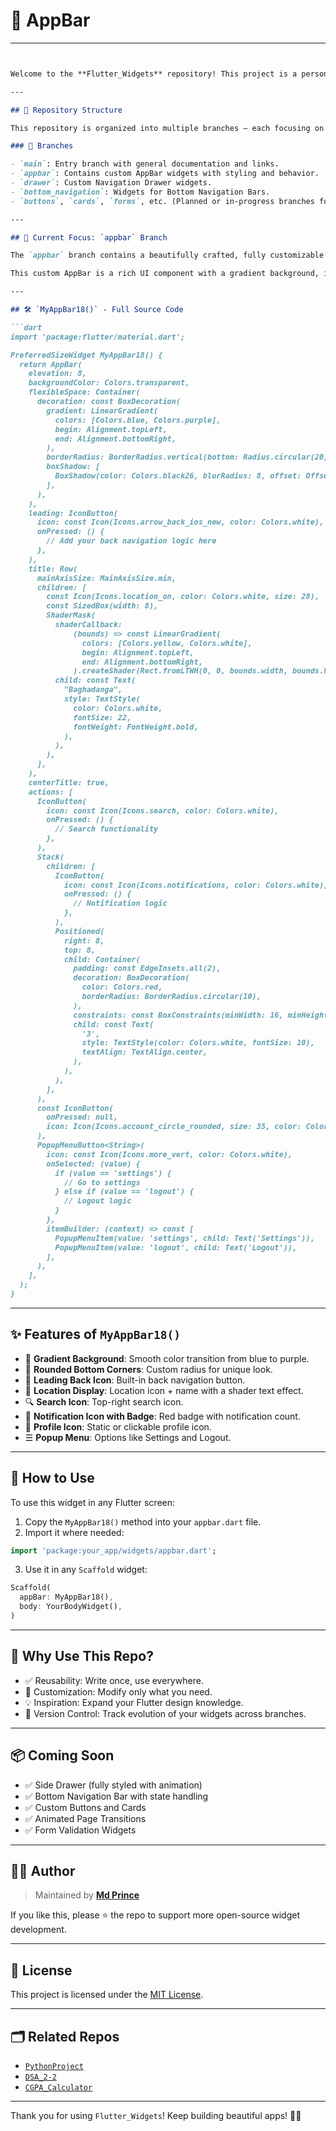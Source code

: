 # 🌟 AppBar
---

````markdown


Welcome to the **Flutter_Widgets** repository! This project is a personal collection of reusable and customizable Flutter UI components (widgets) that can be easily imported and used in any Flutter application. Whether you're building a personal app, a professional project, or prototyping something new — these widgets are designed to save time and enforce design consistency across your Flutter projects.

---

## 📁 Repository Structure

This repository is organized into multiple branches — each focusing on a specific widget or group of related widgets.

### 🔀 Branches

- `main`: Entry branch with general documentation and links.
- `appbar`: Contains custom AppBar widgets with styling and behavior.
- `drawer`: Custom Navigation Drawer widgets.
- `bottom_navigation`: Widgets for Bottom Navigation Bars.
- `buttons`, `cards`, `forms`, etc. (Planned or in-progress branches for future components)

---

## 📌 Current Focus: `appbar` Branch

The `appbar` branch contains a beautifully crafted, fully customizable **Flutter AppBar widget** named `MyAppBar18()`.

This custom AppBar is a rich UI component with a gradient background, icons, notifications, badge counts, and flexible navigation functionality.

---

## 🛠️ `MyAppBar18()` - Full Source Code

```dart
import 'package:flutter/material.dart';

PreferredSizeWidget MyAppBar18() {
  return AppBar(
    elevation: 8,
    backgroundColor: Colors.transparent,
    flexibleSpace: Container(
      decoration: const BoxDecoration(
        gradient: LinearGradient(
          colors: [Colors.blue, Colors.purple],
          begin: Alignment.topLeft,
          end: Alignment.bottomRight,
        ),
        borderRadius: BorderRadius.vertical(bottom: Radius.circular(20)),
        boxShadow: [
          BoxShadow(color: Colors.black26, blurRadius: 8, offset: Offset(0, 4)),
        ],
      ),
    ),
    leading: IconButton(
      icon: const Icon(Icons.arrow_back_ios_new, color: Colors.white),
      onPressed: () {
        // Add your back navigation logic here
      },
    ),
    title: Row(
      mainAxisSize: MainAxisSize.min,
      children: [
        const Icon(Icons.location_on, color: Colors.white, size: 28),
        const SizedBox(width: 8),
        ShaderMask(
          shaderCallback:
              (bounds) => const LinearGradient(
                colors: [Colors.yellow, Colors.white],
                begin: Alignment.topLeft,
                end: Alignment.bottomRight,
              ).createShader(Rect.fromLTWH(0, 0, bounds.width, bounds.height)),
          child: const Text(
            "Baghadanga",
            style: TextStyle(
              color: Colors.white,
              fontSize: 22,
              fontWeight: FontWeight.bold,
            ),
          ),
        ),
      ],
    ),
    centerTitle: true,
    actions: [
      IconButton(
        icon: const Icon(Icons.search, color: Colors.white),
        onPressed: () {
          // Search functionality
        },
      ),
      Stack(
        children: [
          IconButton(
            icon: const Icon(Icons.notifications, color: Colors.white),
            onPressed: () {
              // Notification logic
            },
          ),
          Positioned(
            right: 8,
            top: 8,
            child: Container(
              padding: const EdgeInsets.all(2),
              decoration: BoxDecoration(
                color: Colors.red,
                borderRadius: BorderRadius.circular(10),
              ),
              constraints: const BoxConstraints(minWidth: 16, minHeight: 16),
              child: const Text(
                '3',
                style: TextStyle(color: Colors.white, fontSize: 10),
                textAlign: TextAlign.center,
              ),
            ),
          ),
        ],
      ),
      const IconButton(
        onPressed: null,
        icon: Icon(Icons.account_circle_rounded, size: 35, color: Colors.white),
      ),
      PopupMenuButton<String>(
        icon: const Icon(Icons.more_vert, color: Colors.white),
        onSelected: (value) {
          if (value == 'settings') {
            // Go to settings
          } else if (value == 'logout') {
            // Logout logic
          }
        },
        itemBuilder: (context) => const [
          PopupMenuItem(value: 'settings', child: Text('Settings')),
          PopupMenuItem(value: 'logout', child: Text('Logout')),
        ],
      ),
    ],
  );
}
````

---

## ✨ Features of `MyAppBar18()`

* 🎨 **Gradient Background**: Smooth color transition from blue to purple.
* 🧩 **Rounded Bottom Corners**: Custom radius for unique look.
* 🧭 **Leading Back Icon**: Built-in back navigation button.
* 📍 **Location Display**: Location icon + name with a shader text effect.
* 🔍 **Search Icon**: Top-right search icon.
* 🔔 **Notification Icon with Badge**: Red badge with notification count.
* 👤 **Profile Icon**: Static or clickable profile icon.
* ☰ **Popup Menu**: Options like Settings and Logout.

---

## 🚀 How to Use

To use this widget in any Flutter screen:

1. Copy the `MyAppBar18()` method into your `appbar.dart` file.
2. Import it where needed:

```dart
import 'package:your_app/widgets/appbar.dart';
```

3. Use it in any `Scaffold` widget:

```dart
Scaffold(
  appBar: MyAppBar18(),
  body: YourBodyWidget(),
)
```

---

## 📌 Why Use This Repo?

* ✅ Reusability: Write once, use everywhere.
* 🎯 Customization: Modify only what you need.
* 💡 Inspiration: Expand your Flutter design knowledge.
* 🔄 Version Control: Track evolution of your widgets across branches.

---

## 📦 Coming Soon

* ✅ Side Drawer (fully styled with animation)
* ✅ Bottom Navigation Bar with state handling
* ✅ Custom Buttons and Cards
* ✅ Animated Page Transitions
* ✅ Form Validation Widgets

---

## 👨‍💻 Author

> Maintained by [**Md Prince**](https://github.com/CodderPrince)

If you like this, please ⭐ the repo to support more open-source widget development.

---

## 📜 License

This project is licensed under the [MIT License](LICENSE).

---

## 🗂️ Related Repos

* [`PythonProject`](https://github.com/CodderPrince/PythonProject)
* [`DSA_2-2`](https://github.com/CodderPrince/DSA_2-2)
* [`CGPA_Calculator`](https://github.com/CodderPrince/CGPA_Calculator)

---

Thank you for using `Flutter_Widgets`!
Keep building beautiful apps! 💙🧩

